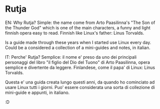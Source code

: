 # Rutja
EN:
Why Rutja? 
Simple: the name come from Arto Paasilinna's "The Son of the Thunder God" which is one of the main characters, 
a funny and light finnish opera easy to read. 
Finnish like Linux's father: Linus Torvalds. 

Is a guide made through these years when I started use Linux every day. Could be a considered a collection of a mini-guides and notes, in italian.

IT:
Perche' Rutja?
Semplice: il nome e' preso da uno dei principali personaggi del libro "il figlio del Dio del Tuono" di Arto Paasilinna, opera semplice e divertente 
da leggere.
Finlandese, come il papa' di Linux: Linus Torvalds.

Questa e' una guida creata lungo questi anni, da quando ho cominciato ad usare Linux tutti i giorni. Puo' essere considerata una sorta di collezione di mini-guide e appunti, in italiano.

:D
